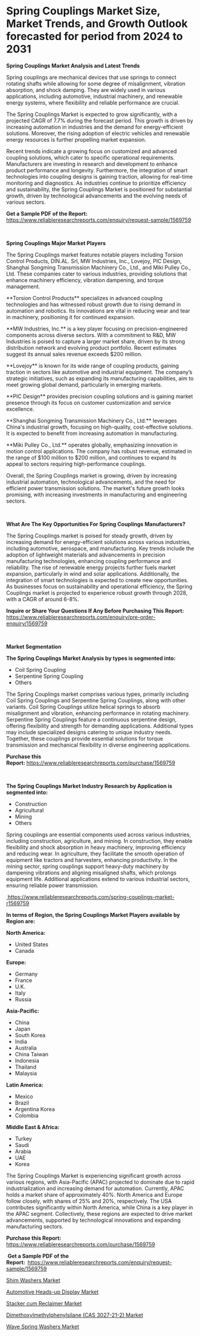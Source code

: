 <p><h1>Spring Couplings Market Size, Market Trends, and Growth Outlook forecasted for period from 2024 to 2031</h1></p><p><strong>Spring Couplings Market Analysis and Latest Trends</strong></p>
<p><p>Spring couplings are mechanical devices that use springs to connect rotating shafts while allowing for some degree of misalignment, vibration absorption, and shock damping. They are widely used in various applications, including automotive, industrial machinery, and renewable energy systems, where flexibility and reliable performance are crucial.</p><p>The Spring Couplings Market is expected to grow significantly, with a projected CAGR of 7.7% during the forecast period. This growth is driven by increasing automation in industries and the demand for energy-efficient solutions. Moreover, the rising adoption of electric vehicles and renewable energy resources is further propelling market expansion.</p><p>Recent trends indicate a growing focus on customized and advanced coupling solutions, which cater to specific operational requirements. Manufacturers are investing in research and development to enhance product performance and longevity. Furthermore, the integration of smart technologies into coupling designs is gaining traction, allowing for real-time monitoring and diagnostics. As industries continue to prioritize efficiency and sustainability, the Spring Couplings Market is positioned for substantial growth, driven by technological advancements and the evolving needs of various sectors.</p></p>
<p><strong>Get a Sample PDF of the Report:&nbsp;</strong> <a href="https://www.reliableresearchreports.com/enquiry/request-sample/1569759?utm_campaign=34&utm_medium=2&utm_source=Github&utm_content=ia&utm_term=14102024&utm_id=spring-couplings">https://www.reliableresearchreports.com/enquiry/request-sample/1569759</a></p>
<p>&nbsp;</p>
<p><strong>Spring Couplings Major Market Players</strong></p>
<p><p>The Spring Couplings market features notable players including Torsion Control Products, DIN.AL. Srl, MW Industries, Inc., Lovejoy, PIC Design, Shanghai Songming Transmission Machinery Co., Ltd., and Miki Pulley Co., Ltd. These companies cater to various industries, providing solutions that enhance machinery efficiency, vibration dampening, and torque management.</p><p>**Torsion Control Products** specializes in advanced coupling technologies and has witnessed robust growth due to rising demand in automation and robotics. Its innovations are vital in reducing wear and tear in machinery, positioning it for continued expansion.</p><p>**MW Industries, Inc.** is a key player focusing on precision-engineered components across diverse sectors. With a commitment to R&D, MW Industries is poised to capture a larger market share, driven by its strong distribution network and evolving product portfolio. Recent estimates suggest its annual sales revenue exceeds $200 million.</p><p>**Lovejoy** is known for its wide range of coupling products, gaining traction in sectors like automotive and industrial equipment. The company’s strategic initiatives, such as expanding its manufacturing capabilities, aim to meet growing global demand, particularly in emerging markets.</p><p>**PIC Design** provides precision coupling solutions and is gaining market presence through its focus on customer customization and service excellence.</p><p>**Shanghai Songming Transmission Machinery Co., Ltd.** leverages China's industrial growth, focusing on high-quality, cost-effective solutions. It is expected to benefit from increasing automation in manufacturing.</p><p>**Miki Pulley Co., Ltd.** operates globally, emphasizing innovation in motion control applications. The company has robust revenue, estimated in the range of $100 million to $200 million, and continues to expand its appeal to sectors requiring high-performance couplings.</p><p>Overall, the Spring Couplings market is growing, driven by increasing industrial automation, technological advancements, and the need for efficient power transmission solutions. The market's future growth looks promising, with increasing investments in manufacturing and engineering sectors.</p></p>
<p>&nbsp;</p>
<p><strong>What Are The Key Opportunities For Spring Couplings Manufacturers?</strong></p>
<p><p>The Spring Couplings market is poised for steady growth, driven by increasing demand for energy-efficient solutions across various industries, including automotive, aerospace, and manufacturing. Key trends include the adoption of lightweight materials and advancements in precision manufacturing technologies, enhancing coupling performance and reliability. The rise of renewable energy projects further fuels market expansion, particularly in wind and solar applications. Additionally, the integration of smart technologies is expected to create new opportunities. As businesses focus on sustainability and operational efficiency, the Spring Couplings market is projected to experience robust growth through 2028, with a CAGR of around 6-8%.</p></p>
<p><strong>Inquire or Share Your Questions If Any Before Purchasing This Report:</strong> <a href="https://www.reliableresearchreports.com/enquiry/pre-order-enquiry/1569759?utm_campaign=34&utm_medium=2&utm_source=Github&utm_content=ia&utm_term=14102024&utm_id=spring-couplings">https://www.reliableresearchreports.com/enquiry/pre-order-enquiry/1569759</a></p>
<p>&nbsp;</p>
<p><strong>Market Segmentation</strong></p>
<p><strong>The Spring Couplings Market Analysis by types is segmented into:</strong></p>
<p><ul><li>Coil Spring Coupling</li><li>Serpentine Spring Coupling</li><li>Others</li></ul></p>
<p><p>The Spring Couplings market comprises various types, primarily including Coil Spring Couplings and Serpentine Spring Couplings, along with other variants. Coil Spring Couplings utilize helical springs to absorb misalignment and vibration, enhancing performance in rotating machinery. Serpentine Spring Couplings feature a continuous serpentine design, offering flexibility and strength for demanding applications. Additional types may include specialized designs catering to unique industry needs. Together, these couplings provide essential solutions for torque transmission and mechanical flexibility in diverse engineering applications.</p></p>
<p><strong>Purchase this Report:&nbsp;</strong><a href="https://www.reliableresearchreports.com/purchase/1569759?utm_campaign=34&utm_medium=2&utm_source=Github&utm_content=ia&utm_term=14102024&utm_id=spring-couplings">https://www.reliableresearchreports.com/purchase/1569759</a></p>
<p>&nbsp;</p>
<p><strong>The Spring Couplings Market Industry Research by Application is segmented into:</strong></p>
<p><ul><li>Construction</li><li>Agricultural</li><li>Mining</li><li>Others</li></ul></p>
<p><p>Spring couplings are essential components used across various industries, including construction, agriculture, and mining. In construction, they enable flexibility and shock absorption in heavy machinery, improving efficiency and reducing wear. In agriculture, they facilitate the smooth operation of equipment like tractors and harvesters, enhancing productivity. In the mining sector, spring couplings support heavy-duty machinery by dampening vibrations and aligning misaligned shafts, which prolongs equipment life. Additional applications extend to various industrial sectors, ensuring reliable power transmission.</p></p>
<p><a href="https://www.reliableresearchreports.com/spring-couplings-market-r1569759?utm_campaign=34&utm_medium=2&utm_source=Github&utm_content=ia&utm_term=14102024&utm_id=spring-couplings">&nbsp;https://www.reliableresearchreports.com/spring-couplings-market-r1569759</a></p>
<p><strong>In terms of Region, the Spring Couplings Market Players available by Region are:</strong></p>
<p>
    <p> <strong> North America: </strong>
        <ul>
            <li>United States</li>
            <li>Canada</li>
        </ul>
        </p> 
    <p> <strong> Europe: </strong>
        <ul>
            <li>Germany</li>
            <li>France</li>
            <li>U.K.</li>
            <li>Italy</li>
            <li>Russia</li>
        </ul>
        </p> 
    <p> <strong> Asia-Pacific: </strong>
        <ul>
            <li>China</li>
            <li>Japan</li>
            <li>South Korea</li>
            <li>India</li>
            <li>Australia</li>
            <li>China Taiwan</li>
            <li>Indonesia</li>
            <li>Thailand</li>
            <li>Malaysia</li>
        </ul>
        </p> 
    <p> <strong> Latin America: </strong>
        <ul>
            <li>Mexico</li>
            <li>Brazil</li>
            <li>Argentina Korea</li>
            <li>Colombia</li>
        </ul>
        </p> 
    <p> <strong> Middle East & Africa: </strong>
        <ul>
            <li>Turkey</li>
            <li>Saudi</li>
            <li>Arabia</li>
            <li>UAE</li>
            <li>Korea</li>
        </ul>
    </p>
    </p>
<p><p>The Spring Couplings Market is experiencing significant growth across various regions, with Asia-Pacific (APAC) projected to dominate due to rapid industrialization and increasing demand for automation. Currently, APAC holds a market share of approximately 40%. North America and Europe follow closely, with shares of 25% and 20%, respectively. The USA contributes significantly within North America, while China is a key player in the APAC segment. Collectively, these regions are expected to drive market advancements, supported by technological innovations and expanding manufacturing sectors.</p></p>
<p><strong>Purchase this Report: </strong><a href="https://www.reliableresearchreports.com/purchase/1569759?utm_campaign=34&utm_medium=2&utm_source=Github&utm_content=ia&utm_term=14102024&utm_id=spring-couplings">https://www.reliableresearchreports.com/purchase/1569759</a></p>
<p>&nbsp;<strong>Get a Sample PDF of the Report:&nbsp;&nbsp;</strong><a href="https://www.reliableresearchreports.com/enquiry/request-sample/1569759?utm_campaign=34&utm_medium=2&utm_source=Github&utm_content=ia&utm_term=14102024&utm_id=spring-couplings">https://www.reliableresearchreports.com/enquiry/request-sample/1569759</a></p>
<p><strong></strong></p>
<p><p><a href="https://github.com/yoshih12/Market-Research-Report-List-4/blob/main/shim-washers-market.md?utm_campaign=34&utm_medium=2&utm_source=Github&utm_content=ia&utm_term=14102024&utm_id=spring-couplings">Shim Washers Market</a></p><p><a href="https://www.linkedin.com/pulse/strategic-forecast-automotive-heads-up-display-market-growth-3g5cc?trk=public_post_embed_feed-article-content&utm_campaign=34&utm_medium=2&utm_source=Github&utm_content=ia&utm_term=14102024&utm_id=spring-couplings">Automotive Heads-up Display Market</a></p><p><a href="https://www.linkedin.com/pulse/future-stacker-cum-reclaimer-market-global-forecast-trends-rfpjc?trk=public_post_embed_feed-article-content&utm_campaign=34&utm_medium=2&utm_source=Github&utm_content=ia&utm_term=14102024&utm_id=spring-couplings">Stacker cum Reclaimer Market</a></p><p><a href="https://www.linkedin.com/pulse/insights-dimethoxylmethylphenylsilane-cas-3027-21-2-zcjhc?trk=public_post_embed_feed-article-content&utm_campaign=34&utm_medium=2&utm_source=Github&utm_content=ia&utm_term=14102024&utm_id=spring-couplings">Dimethoxylmethylphenylsilane (CAS 3027-21-2) Market</a></p><p><a href="https://github.com/ryanbell8967/Market-Research-Report-List-1/blob/main/wave-spring-washers-market.md?utm_campaign=34&utm_medium=2&utm_source=Github&utm_content=ia&utm_term=14102024&utm_id=spring-couplings">Wave Spring Washers Market</a></p></p>